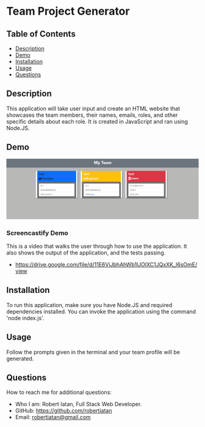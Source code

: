 # Team Project Generator

## Table of Contents

- [Description](#description)
- [Demo](#demo)
- [Installation](#installation)
- [Usage](#usage)
- [Questions](#questions)

## Description

This application will take user input and create an HTML website that showcases the team members, their names, emails, roles, and other specific details about each role. It is created in JavaScript and ran using Node.JS.

## Demo
![Application Screenshot](assets/Screenshot%202022-12-21%20044731.png)
### Screencastify Demo
This is a video that walks the user through how to use the application. It also shows the output of the application, and the tests passing.
- https://drive.google.com/file/d/11E6ViJbhAhWb1lJOlXC1JQxXK_l6sOmE/view 


## Installation

To run this application, make sure you have Node.JS and required dependencies installed. You can invoke the application using the command 'node index.js'.

## Usage

Follow the prompts given in the terminal and your team profile will be generated.

## Questions

How to reach me for additional questions:
- Who I am: Robert Iatan, Full Stack Web Developer.
- GitHub: https://github.com/robertiatan  
- Email: robertiatan@gmail.com
